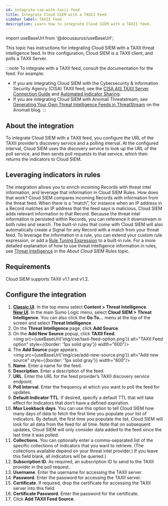 ```yaml
---
id: integrate-cse-with-taxii-feed
title: Integrate Cloud SIEM with a TAXII Feed
sidebar_label: TAXII Feed
description: Learn how to integrate Cloud SIEM with a TAXII feed.
---
```


import useBaseUrl from '@docusaurus/useBaseUrl';

<!-- For threat intel. Once we support cat with the threatlookup search operator, REPLACE THE CONTENTS OF THIS ARTICLE WITH THE FOLLOWING:

This topic has instructions for integrating Cloud SIEM with a TAXII threat intelligence feed. 

:::note
To integrate with a TAXII feed, consult the documentation for the feed. For example:
* If you are integrating Cloud SIEM with the Cybersecurity & Information Security Agency (CISA) TAXII feed, see the [CISA AIS TAXII Server Connection Guide](https://www.cisa.gov/resources-tools/resources/cisa-ais-taxii-server-connection-guide-v20) and [Automated Indicator Sharing](https://www.cisa.gov/topics/cyber-threats-and-advisories/information-sharing/automated-indicator-sharing-ais).
* If you are integrating Cloud SIEM with Anomali Threatstream, see [Generating Your Own Threat Intelligence Feeds in ThreatStream](https://www.anomali.com/blog/generating-your-own-threat-intelligence-feeds-in-threatstream) on the Anomali blog.
:::

## About the integration

To ingest a TAXII feed, you configure the URL of the TAXII provider’s discovery service and a polling interval. At the configured interval, Sumo Logic uses the discovery service to look up the URL of the poll service, and then sends poll requests to that service, which then returns the indicators.

## Requirements

Cloud SIEM supports TAXII 1.x and TAXII 2.x. 

## Configure the integration

1. Configure the [TAXII 1 Client Source](/docs/send-data/hosted-collectors/cloud-to-cloud-integration-framework/stix-taxii-1-client-source/) or [TAXII 2 Client Source](/docs/send-data/hosted-collectors/cloud-to-cloud-integration-framework/stix-taxii-2-client-source/), depending on which you want to use.
1. The [ingested threat intelligence indicators](/docs/security/threat-intelligence/about-threat-intelligence/#ingest-threat-intelligence-indicators) appear on the [Threat Intelligence tab](/docs/security/threat-intelligence/threat-intelligence-indicators/#threat-intelligence-tab). To access the Threat Intelligence tab, go to **Manage Data** > **Logs** > **Threat Intelligence**.
1. Use the `hasThreatMatch` Cloud SIEM rules language function to search incoming Records for matches to threat intelligence indicators. When matches are found, they appear on Records in Cloud SIEM. For more information, see [`hasThreatMatch`](/docs/cse/rules/cse-rules-syntax/#hasthreatmatch).

## Leveraging indicators in rules

Threat intelligence indicators allow you to enrich incoming Records with threat intel information. Cloud SIEM uses the the `hasThreatMatch` rules function to compare incoming Records with information from the threat feed. When there is a “match”, for instance, when an IP address in a Record matches an IP address that the feed says is malicious, Cloud SIEM adds relevant information to that Record. 

Because the threat intel information is persisted within Records, you can reference it downstream in both rules and search. The built-in rules that come with Cloud SIEM will also automatically create a Signal for any Record with a match from your threat feed. 

For more information, see [Threat Intelligence Indicators in Cloud SIEM](/docs/security/threat-intelligence/threat-indicators-in-cloud-siem/).

--> 

This topic has instructions for integrating Cloud SIEM with a TAXII threat intelligence feed. In this configuration, Cloud SIEM is a TAXII client, and polls a TAXII Server. 

:::note
To integrate with a TAXII feed, consult the documentation for the feed. For example:
* If you are integrating Cloud SIEM with the Cybersecurity & Information Security Agency (CISA) TAXII feed, see the [CISA AIS TAXII Server Connection Guide](https://www.cisa.gov/resources-tools/resources/cisa-ais-taxii-server-connection-guide-v20) and [Automated Indicator Sharing](https://www.cisa.gov/topics/cyber-threats-and-advisories/information-sharing/automated-indicator-sharing-ais).
* If you are integrating Cloud SIEM with Anomali Threatstream, see [Generating Your Own Threat Intelligence Feeds in ThreatStream](https://www.anomali.com/blog/generating-your-own-threat-intelligence-feeds-in-threatstream) on the Anomali blog.
:::

## About the integration

To integrate Cloud SIEM with a TAXII feed, you configure the URL of the TAXII provider’s discovery service and a polling interval. At the configured interval, Cloud SIEM uses the discovery service to look up the URL of the poll service, and then sends poll requests to that service, which then returns the indicators to Cloud SIEM.

## Leveraging indicators in rules

The integration allows you to enrich incoming Records with threat intel information, and leverage that information in Cloud SIEM Rules. How does that work? Cloud SIEM compares incoming Records with information from the threat feed. When there is a “match”, for instance when an IP address in a Record matches an IP address that the feed says is malicious, Cloud SIEM adds relevant information to that Record. Because the threat intel information is persisted within Records, you can reference it downstream in both rules and search. The built-in rules that come with Cloud SIEM will also automatically create a Signal for any Record with a match from your threat feed. To leverage the information in a rule, you can extend your custom rule expression, or add a [Rule Tuning Expression](/docs/cse/rules/rule-tuning-expressions) to a built-in rule. For a more detailed explanation of how to use threat intelligence information in rules, see [Threat Intelligence](/docs/cse/rules/about-cse-rules/#threat-intelligence) in the *About Cloud SIEM Rules* topic.

## Requirements

Cloud SIEM supports TAXII v1.1 and v1.2. 

## Configure the integration

1. [**Classic UI**](/docs/get-started/sumo-logic-ui-classic). In the top menu select **Content > Threat Intelligence**. <br/>[**New UI**](/docs/get-started/sumo-logic-ui). In the main Sumo Logic menu, select **Cloud SIEM > Threat Intelligence**. You can also click the **Go To...** menu at the top of the screen and select **Threat Intelligence**.  
1. On the **Threat Intelligence** page, click **Add Source**.
1. On the **Add New Source** popup, click **TAXII Feed**. <br/><img src={useBaseUrl('img/cse/taxii-feed-option.png')} alt="TAXII Feed option" style={{border: '1px solid gray'}} width="600"/>
1. The **Add Source** page appears. <br/><img src={useBaseUrl('img/cse/add-new-source.png')} alt="Add new source" style={{border: '1px solid gray'}} width="600"/>
1. **Name**. Enter a name for the feed.
1. **Description**. Enter a description of the feed.
1. **URL**. Enter the URL for the feed provider’s TAXII discovery service endpoint.
1. **Poll Interval**. Enter the frequency at which you want to poll the feed for updates.
1. **Default Indicator TTL**. If desired, specify a default TTL that will take effect for Indicators that don’t have a defined expiration.
1. **Max Lookback days**. You can use this option to tell Cloud SIEM how many days of data to fetch the first time you populate your list of indicators. By default, the first time you populate the list, Cloud SIEM will look for all data from the feed for all time. Note that on subsequent updates, Cloud SIEM will only consider data added to the feed since the last time it was polled.
1. **Collections**. You can optionally enter a comma-separated list of the specific collections of indicators that you want to retrieve. (The collections available depend on your threat intel provider.) If you leave this field blank, all indicators will be queried.)
1. **Subscription ID**. As required, an subscription ID to send to the TAXII provider in the poll request.
1. **Username**. Enter the username for accessing the TAXII server.
1. **Password**. Enter the password for accessing the TAXII server.
1. **Certificate**. If required, drop the certificate for accessing the TAXII server into this field. 
1. **Certificate Password**. Enter the password for the certificate.
1. Click **Add TAXII Feed Source**.